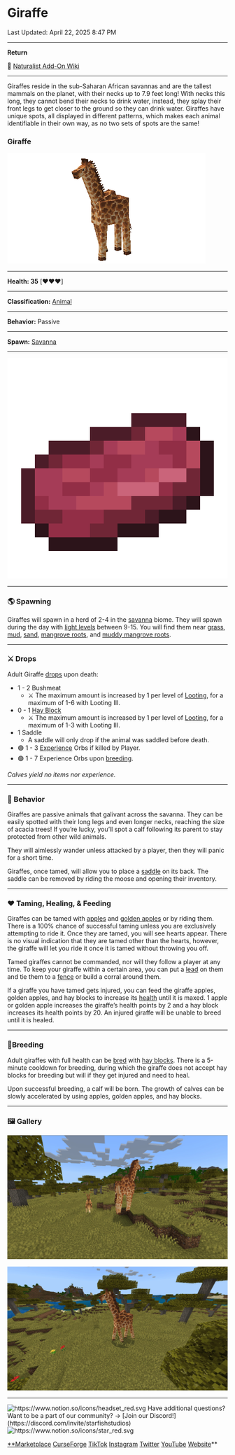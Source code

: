 # Giraffe

Last Updated: April 22, 2025 8:47 PM

---

**Return**

🐻 [Naturalist Add-On Wiki](https://www.notion.so/1a7a9a61c3f1800c8e32e893d6e7f430?pvs=21)

---

Giraffes reside in the sub-Saharan African savannas and are the tallest mammals on the planet, with their necks up to 7.9 feet long! With necks this long, they cannot bend their necks to drink water, instead, they splay their front legs to get closer to the ground so they can drink water. Giraffes have unique spots, all displayed in different patterns, which makes each animal identifiable in their own way, as no two sets of spots are the same!

<aside>

### **Giraffe**

![giraffe.gif](Giraffe%201dd816019a9f8120811be911092332f9/giraffe.gif)

---

**Health: 35** [♥️♥️♥️]

---

**Classification:** [Animal](https://minecraft.fandom.com/wiki/Animal) 

---

**Behavior:** Passive

---

**Spawn:** [Savanna](https://minecraft.wiki/w/Savanna)

---

![bushmeat.png](Giraffe%201dd816019a9f8120811be911092332f9/bushmeat.png)

</aside>

---

### 🌎 Spawning

Giraffes will spawn in a herd of 2-4 in the [savanna](https://minecraft.wiki/w/Savanna) biome. They will spawn during the day with [light levels](https://minecraft.fandom.com/wiki/Light) between 9-15. You will find them near [grass](https://minecraft.fandom.com/wiki/Grass_Block), [mud](https://minecraft.fandom.com/wiki/Mud), [sand](https://minecraft.wiki/w/Sand), [mangrove roots](https://minecraft.fandom.com/wiki/Mangrove_Roots), and [muddy mangrove roots](https://minecraft.fandom.com/wiki/Muddy_Mangrove_Roots).

---

### ⚔️ Drops

Adult Giraffe [drops](https://minecraft.fandom.com/wiki/Drops) upon death:

- 1 - 2 Bushmeat
    - ⚔️ The maximum amount is increased by 1 per level of [Looting](https://minecraft.fandom.com/wiki/Looting), for a maximum of 1-6 with Looting III.
- 0 - 1 [Hay Block](https://minecraft.wiki/w/Hay_Bale)
    - ⚔️ The maximum amount is increased by 1 per level of [Looting](https://minecraft.fandom.com/wiki/Looting), for a maximum of 1-3 with Looting III.
- 1 Saddle
    - A saddle will only drop if the animal was saddled before death.
- 🟢 1 - 3 [Experience](https://minecraft.fandom.com/wiki/Experience) Orbs if killed by Player.
- 🟢 1 - 7 Experience Orbs upon [breeding](https://minecraft.fandom.com/wiki/Breeding).

*Calves yield no items nor experience.*

---

### 🧠 Behavior

Giraffes are passive animals that galivant across the savanna.  They can be easily spotted with their long legs and even longer necks, reaching the size of acacia trees! If you’re lucky, you’ll spot a calf following its parent to stay protected from other wild animals.

They will aimlessly wander unless attacked by a player, then they will panic for a short time. 

Giraffes, once tamed, will allow you to place a [saddle](https://minecraft.wiki/w/Saddle) on its back. The saddle can be removed by riding the moose and opening their inventory.

---

### ❤️ Taming, Healing, & Feeding

Giraffes can be tamed with [apples](https://minecraft.wiki/w/Apple) and [golden apples](https://minecraft.wiki/w/Golden_Apple) or by riding them. There is a 100% chance of successful taming unless you are exclusively attempting to ride it. Once they are tamed, you will see hearts appear. There is no visual indication that they are tamed other than the hearts, however, the giraffe will let you ride it once it is tamed without throwing you off.

Tamed giraffes cannot be commanded, nor will they follow a player at any time. To keep your giraffe within a certain area, you can put a [lead](https://minecraft.wiki/w/Lead) on them and tie them to a [fence](https://minecraft.wiki/w/Wooden_Fence) or build a corral around them. 

If a giraffe you have tamed gets injured, you can feed the giraffe apples, golden apples, and hay blocks to increase its [health](https://minecraft.fandom.com/wiki/Health) until it is maxed. 1 apple or golden apple increases the giraffe’s health points by 2 and a hay block increases its health points by 20. An injured giraffe will be unable to breed until it is healed.

---

### 🥚Breeding

Adult giraffes with full health can be [bred](https://minecraft.fandom.com/wiki/Breeding) with [hay blocks](https://minecraft.wiki/w/Hay_Bale). There is a 5-minute cooldown for breeding, during which the giraffe does not accept hay blocks for breeding but will if they get injured and need to heal.

Upon successful breeding, a calf will be born. The growth of calves can be slowly accelerated by using apples, golden apples, and hay blocks. 

---

### 🖼️ Gallery

![giraffe size.PNG](Giraffe%201dd816019a9f8120811be911092332f9/giraffe_size.png)

![giraffe.PNG](Giraffe%201dd816019a9f8120811be911092332f9/giraffe.png)

---

<aside>
<img src="https://www.notion.so/icons/headset_red.svg" alt="https://www.notion.so/icons/headset_red.svg" width="40px" /> Have additional questions? Want to be a part of our community? → [Join our Discord!](https://discord.com/invite/starfishstudios)

</aside>

<aside>
<img src="https://www.notion.so/icons/star_red.svg" alt="https://www.notion.so/icons/star_red.svg" width="40px" />

[**Marketplace](https://www.minecraft.net/en-us/marketplace/creator?name=Starfish%20Studios)      [CurseForge](https://www.curseforge.com/members/starfish_studios/projects)      [TikTok](https://www.tiktok.com/@starfishstudios)      [Instagram](https://www.instagram.com/starfishstudiosinc/)      [Twitter](https://twitter.com/starfishstudios)      [YouTube](https://www.youtube.com/@starfishstudios)      [Website](https://starfish-studios.com/)**

</aside>
